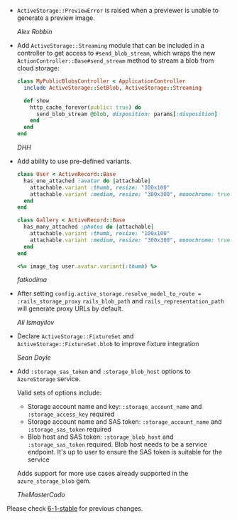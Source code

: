 *   `ActiveStorage::PreviewError` is raised when a previewer is unable to generate a preview image.

    *Alex Robbin*

*   Add `ActiveStorage::Streaming` module that can be included in a controller to get access to `#send_blob_stream`,
    which wraps the new `ActionController::Base#send_stream` method to stream a blob from cloud storage:

    ```ruby
    class MyPublicBlobsController < ApplicationController
      include ActiveStorage::SetBlob, ActiveStorage::Streaming

      def show
        http_cache_forever(public: true) do
          send_blob_stream @blob, disposition: params[:disposition]
        end
      end
    end
    ```

    *DHH*

*   Add ability to use pre-defined variants.

    ```ruby
    class User < ActiveRecord::Base
      has_one_attached :avatar do |attachable|
        attachable.variant :thumb, resize: "100x100"
        attachable.variant :medium, resize: "300x300", monochrome: true
      end
    end

    class Gallery < ActiveRecord::Base
      has_many_attached :photos do |attachable|
        attachable.variant :thumb, resize: "100x100"
        attachable.variant :medium, resize: "300x300", monochrome: true
      end
    end

    <%= image_tag user.avatar.variant(:thumb) %>
    ```

    *fatkodima*

*   After setting `config.active_storage.resolve_model_to_route = :rails_storage_proxy`
    `rails_blob_path` and `rails_representation_path` will generate proxy URLs by default.

    *Ali Ismayilov*

*   Declare `ActiveStorage::FixtureSet` and `ActiveStorage::FixtureSet.blob` to
    improve fixture integration

    *Sean Doyle*
    
*   Add `:storage_sas_token` and `:storage_blob_host` options to `AzureStorage` service.

    Valid sets of options include:
      *   Storage account name and key: `:storage_account_name` and `:storage_access_key` required
      *   Storage account name and SAS token: `:storage_account_name` and `:storage_sas_token` required
      *   Blob host and SAS token: `:storage_blob_host` and `:storage_sas_token` required. Blob host needs to be a service endpoint. It's up to user to ensure the SAS token is suitable for the service

    Adds support for more use cases already supported in the `azure_storage_blob` gem.

    *TheMasterCado*

Please check [6-1-stable](https://github.com/rails/rails/blob/6-1-stable/activestorage/CHANGELOG.md) for previous changes.
